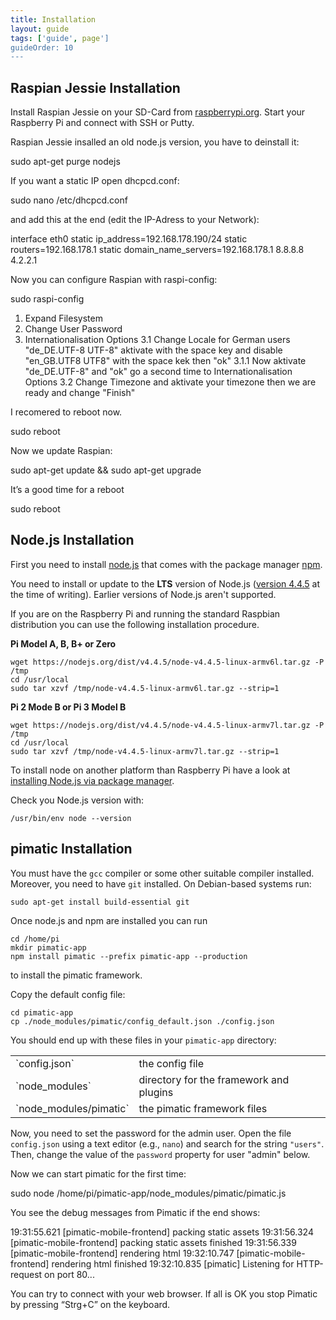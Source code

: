 ```yaml
---
title: Installation
layout: guide
tags: ['guide', page']
guideOrder: 10
---
```

## Raspian Jessie Installation
Install Raspian Jessie on your SD-Card from [raspberrypi.org](https://www.raspberrypi.org/downloads/).
Start your Raspberry Pi and connect with SSH or Putty.

Raspian Jessie insalled an old node.js version, you have to deinstall it:

sudo apt-get purge nodejs

If you want a static IP open dhcpcd.conf:

sudo nano /etc/dhcpcd.conf

and add this at the end (edit the IP-Adress to your Network):

interface eth0
static ip_address=192.168.178.190/24
static routers=192.168.178.1
static domain_name_servers=192.168.178.1 8.8.8.8 4.2.2.1

Now you can configure Raspian with raspi-config:

sudo raspi-config
1. Expand Filesystem
2. Change User Password
3. Internationalisation Options
3.1 Change Locale for German users "de_DE.UTF-8 UTF-8" aktivate with the space key and disable "en_GB.UTF8 UTF8" with the space kek then "ok"
3.1.1 Now aktivate "de_DE.UTF-8" and "ok"
go a second time to Internationalisation Options
3.2 Change Timezone and aktivate your timezone
then we are ready and change "Finish"

I recomered to reboot now.

sudo reboot

Now we update Raspian:

sudo apt-get update && sudo apt-get upgrade

It’s a good time for a reboot

sudo reboot

## Node.js Installation

First you need to install [node.js](http://nodejs.org) that comes with the package manager
[npm](https://npmjs.org/).

You need to install or update to the __LTS__ version of Node.js ([version 4.4.5](https://nodejs.org/en/download/) at 
the time of writing). Earlier versions of Node.js aren't supported. 

If you are on the Raspberry Pi and running the standard Raspbian distribution you can use the following installation 
procedure. 

__Pi Model A, B, B+ or Zero__

    wget https://nodejs.org/dist/v4.4.5/node-v4.4.5-linux-armv6l.tar.gz -P /tmp
    cd /usr/local
    sudo tar xzvf /tmp/node-v4.4.5-linux-armv6l.tar.gz --strip=1
    
__Pi 2 Mode B or Pi 3 Model B__

    wget https://nodejs.org/dist/v4.4.5/node-v4.4.5-linux-armv7l.tar.gz -P /tmp
    cd /usr/local
    sudo tar xzvf /tmp/node-v4.4.5-linux-armv7l.tar.gz --strip=1
        
To install node on another platform than Raspberry Pi have a look at 
[installing Node.js via package manager](https://nodejs.org/en/download/package-manager/#debian-and-ubuntu-based-linux-distributions).

Check you Node.js version with:

    /usr/bin/env node --version

## pimatic Installation

You must have the `gcc` compiler or some other suitable compiler installed. Moreover, you need to have `git` installed. 
On Debian-based systems run:

    sudo apt-get install build-essential git

Once node.js and npm are installed you can run

    cd /home/pi
    mkdir pimatic-app
    npm install pimatic --prefix pimatic-app --production

to install the pimatic framework.

Copy the default config file:

    cd pimatic-app
    cp ./node_modules/pimatic/config_default.json ./config.json

You should end up with these files in your `pimatic-app` directory:

<table class="table file-listing">
<tr><td>`config.json`</td>				       <td>the config file</td></tr>
<tr><td>`node_modules`</td>				       <td>directory for the framework and plugins</td></tr>
<tr><td>`node_modules/pimatic`</td>			   <td>the pimatic framework files</td></tr>
</table>

Now, you need to set the password for the admin user. Open the file `config.json` using a text editor (e.g., `nano`)
and search for the string `"users"`. Then, change the value of the `password` property for user "admin" below.

Now we can start pimatic for the first time:

sudo node /home/pi/pimatic-app/node_modules/pimatic/pimatic.js

You see the debug messages from Pimatic if the end shows:

19:31:55.621 [pimatic-mobile-frontend] packing static assets
19:31:56.324 [pimatic-mobile-frontend] packing static assets finished
19:31:56.339 [pimatic-mobile-frontend] rendering html
19:32:10.747 [pimatic-mobile-frontend] rendering html finished
19:32:10.835 [pimatic] Listening for HTTP-request on port 80...

You can try to connect with your web browser.
If all is OK you stop Pimatic by pressing “Strg+C” on the keyboard.
